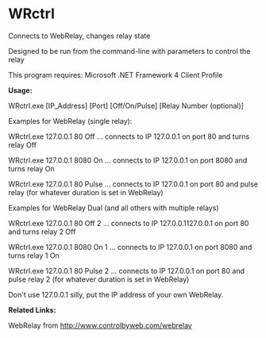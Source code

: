 # WRctrl
Connects to WebRelay, changes relay state

Designed to be run from the command-line with parameters to control the relay

This program requires: Microsoft .NET Framework 4 Client Profile

<b>Usage:</b>

WRctrl.exe [IP_Address] [Port] [Off/On/Pulse] [Relay Number (optional)]

   Examples for WebRelay (single relay):

WRctrl.exe 127.0.0.1 80 Off      ... connects to IP 127.0.0.1 on port 80 and turns relay Off

WRctrl.exe 127.0.0.1 8080 On     ... connects to IP 127.0.0.1 on port 8080 and turns relay On

WRctrl.exe 127.0.0.1 80 Pulse    ... connects to IP 127.0.0.1 on port 80 and pulse relay (for whatever duration is set in WebRelay)

   Examples for WebRelay Dual (and all others with multiple relays)

WRctrl.exe 127.0.0.1 80 Off 2      ... connects to IP 127.0.0.1127.0.0.1 on port 80 and turns relay 2 Off

WRctrl.exe 127.0.0.1 8080 On 1     ... connects to IP 127.0.0.1 on port 8080 and turns relay 1 On

WRctrl.exe 127.0.0.1 80 Pulse 2    ... connects to IP 127.0.0.1 on port 80 and pulse relay 2 (for whatever duration is set in WebRelay)

Don't use 127.0.0.1 silly, put the IP address of your own WebRelay.

<b>Related Links:</b>

WebRelay from http://www.controlbyweb.com/webrelay
